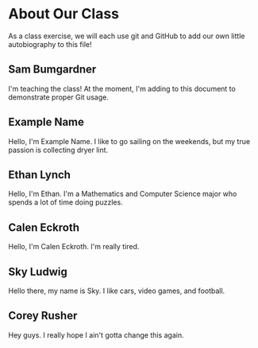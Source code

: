 # About Our Class
As a class exercise, we will each use git and GitHub to add our own little autobiography to this file!

## Sam Bumgardner
I'm teaching the class! At the moment, I'm adding to this document to demonstrate proper Git usage.

## Example Name
Hello, I'm Example Name. I like to go sailing on the weekends, but my true passion is collecting dryer lint.

## Ethan Lynch
Hello, I'm Ethan. I'm a Mathematics and Computer Science major who spends a lot of time doing puzzles.

## Calen Eckroth
Hello, I'm Calen Eckroth. I'm really tired.






## Sky Ludwig
Hello there, my name is Sky. I like cars, video games, and football.

## Corey Rusher
Hey guys. I really hope I ain't gotta change this again.